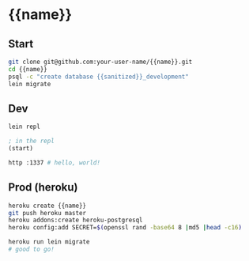 # {{name}}

## Start

```bash
git clone git@github.com:your-user-name/{{name}}.git
cd {{name}}
psql -c "create database {{sanitized}}_development"
lein migrate
```

## Dev

```bash
lein repl
```

```clojure
; in the repl
(start)
```

```bash
http :1337 # hello, world!
```

## Prod (heroku)

```bash
heroku create {{name}}
git push heroku master
heroku addons:create heroku-postgresql
heroku config:add SECRET=$(openssl rand -base64 8 |md5 |head -c16)

heroku run lein migrate
# good to go!
```
